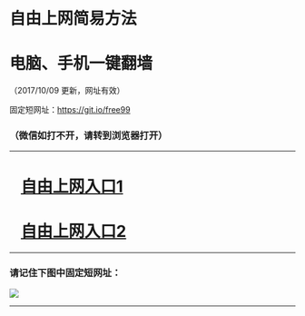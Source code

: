 ﻿# 自由上网简易方法

# 电脑、手机一键翻墙

（2017/10/09 更新，网址有效）

固定短网址：https://git.io/free99

### （微信如打不开，请转到浏览器打开）


***





# &nbsp;&nbsp; <a href="http://ft1481525812.fwq-tz-1001.info/fwqtz01.html?t=100900117395 " target="_blank">自由上网入口1</a>
# &nbsp;&nbsp; <a href="http://ft277631571.fwq-tz-1002.info/fwqtz02.html?t=10090012480 " target="_blank">自由上网入口2</a>
***

### 请记住下图中固定短网址：

<img src="https://s3-us-west-2.amazonaws.com/fwq-1001/yjfq-20170905okok.png" /> 


***

